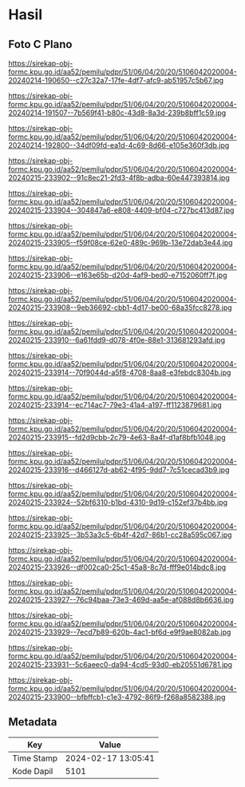 # Hasil

## Foto C Plano

https://sirekap-obj-formc.kpu.go.id/aa52/pemilu/pdpr/51/06/04/20/20/5106042020004-20240214-190650--c27c32a7-17fe-4df7-afc9-ab51957c5b67.jpg

https://sirekap-obj-formc.kpu.go.id/aa52/pemilu/pdpr/51/06/04/20/20/5106042020004-20240214-191507--7b569f41-b80c-43d8-8a3d-239b8bff1c59.jpg

https://sirekap-obj-formc.kpu.go.id/aa52/pemilu/pdpr/51/06/04/20/20/5106042020004-20240214-192800--34df09fd-ea1d-4c69-8d66-e105e360f3db.jpg

https://sirekap-obj-formc.kpu.go.id/aa52/pemilu/pdpr/51/06/04/20/20/5106042020004-20240215-233902--91c8ec21-2fd3-4f8b-adba-60e447393814.jpg

https://sirekap-obj-formc.kpu.go.id/aa52/pemilu/pdpr/51/06/04/20/20/5106042020004-20240215-233904--304847a6-e808-4409-bf04-c727bc413d87.jpg

https://sirekap-obj-formc.kpu.go.id/aa52/pemilu/pdpr/51/06/04/20/20/5106042020004-20240215-233905--f59f08ce-62e0-489c-969b-13e72dab3e44.jpg

https://sirekap-obj-formc.kpu.go.id/aa52/pemilu/pdpr/51/06/04/20/20/5106042020004-20240215-233906--e163e65b-d20d-4af9-bed0-e7152060ff7f.jpg

https://sirekap-obj-formc.kpu.go.id/aa52/pemilu/pdpr/51/06/04/20/20/5106042020004-20240215-233908--9eb36692-cbb1-4d17-be00-68a35fcc8278.jpg

https://sirekap-obj-formc.kpu.go.id/aa52/pemilu/pdpr/51/06/04/20/20/5106042020004-20240215-233910--6a61fdd9-d078-4f0e-88e1-313681293afd.jpg

https://sirekap-obj-formc.kpu.go.id/aa52/pemilu/pdpr/51/06/04/20/20/5106042020004-20240215-233914--70f9044d-a5f8-4708-8aa8-e3febdc8304b.jpg

https://sirekap-obj-formc.kpu.go.id/aa52/pemilu/pdpr/51/06/04/20/20/5106042020004-20240215-233914--ec714ac7-79e3-41a4-a197-ff1123879681.jpg

https://sirekap-obj-formc.kpu.go.id/aa52/pemilu/pdpr/51/06/04/20/20/5106042020004-20240215-233915--fd2d9cbb-2c79-4e63-8a4f-d1af8bfb1048.jpg

https://sirekap-obj-formc.kpu.go.id/aa52/pemilu/pdpr/51/06/04/20/20/5106042020004-20240215-233916--d466127d-ab62-4f95-9dd7-7c51cecad3b9.jpg

https://sirekap-obj-formc.kpu.go.id/aa52/pemilu/pdpr/51/06/04/20/20/5106042020004-20240215-233924--52bf6310-b1bd-4310-9d19-c152ef37b4bb.jpg

https://sirekap-obj-formc.kpu.go.id/aa52/pemilu/pdpr/51/06/04/20/20/5106042020004-20240215-233925--3b53a3c5-6b4f-42d7-86b1-cc28a595c067.jpg

https://sirekap-obj-formc.kpu.go.id/aa52/pemilu/pdpr/51/06/04/20/20/5106042020004-20240215-233926--df002ca0-25c1-45a8-8c7d-fff9e014bdc8.jpg

https://sirekap-obj-formc.kpu.go.id/aa52/pemilu/pdpr/51/06/04/20/20/5106042020004-20240215-233927--76c94baa-73e3-469d-aa5e-af088d8b6636.jpg

https://sirekap-obj-formc.kpu.go.id/aa52/pemilu/pdpr/51/06/04/20/20/5106042020004-20240215-233929--7ecd7b89-620b-4ac1-bf6d-e9f9ae8082ab.jpg

https://sirekap-obj-formc.kpu.go.id/aa52/pemilu/pdpr/51/06/04/20/20/5106042020004-20240215-233931--5c6aeec0-da94-4cd5-93d0-eb20551d6781.jpg

https://sirekap-obj-formc.kpu.go.id/aa52/pemilu/pdpr/51/06/04/20/20/5106042020004-20240215-233900--bfbffcb1-c1e3-4792-86f9-f268a8582388.jpg


## Metadata

| Key        | Value               |
| ---------- | ------------------- |
| Time Stamp | 2024-02-17 13:05:41 |
| Kode Dapil | 5101                |



